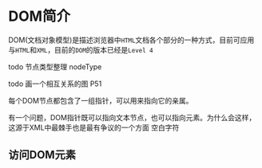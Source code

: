 # DOM简介
DOM(文档对象模型)是描述浏览器中`HTML`文档各个部分的一种方式，目前可应用与`HTML`和`XML`，目前的`DOM`的版本已经是`Level 4`

todo 节点类型整理 nodeType

todo 画一个相互关系的图 P51

每个DOM节点都包含了一组指针，可以用来指向它的亲属。

有一个问题，DOM指针既可以指向文本节点，也可以指向元素。为什么会这样，这源于XML中最棘手也是最有争议的一个方面 空白字符

## 访问DOM元素



